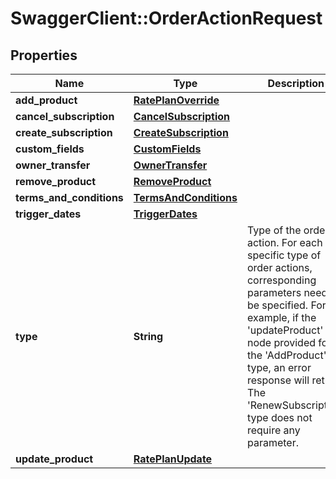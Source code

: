 # SwaggerClient::OrderActionRequest

## Properties
Name | Type | Description | Notes
------------ | ------------- | ------------- | -------------
**add_product** | [**RatePlanOverride**](RatePlanOverride.md) |  | [optional] 
**cancel_subscription** | [**CancelSubscription**](CancelSubscription.md) |  | [optional] 
**create_subscription** | [**CreateSubscription**](CreateSubscription.md) |  | [optional] 
**custom_fields** | [**CustomFields**](CustomFields.md) |  | [optional] 
**owner_transfer** | [**OwnerTransfer**](OwnerTransfer.md) |  | [optional] 
**remove_product** | [**RemoveProduct**](RemoveProduct.md) |  | [optional] 
**terms_and_conditions** | [**TermsAndConditions**](TermsAndConditions.md) |  | [optional] 
**trigger_dates** | [**TriggerDates**](TriggerDates.md) |  | [optional] 
**type** | **String** | Type of the order action. For each specific type of order actions, corresponding parameters need to be specified. For example, if the &#39;updateProduct&#39; node provided for the &#39;AddProduct&#39; type, an error response will return. The &#39;RenewSubscription&#39; type does not require any parameter. | 
**update_product** | [**RatePlanUpdate**](RatePlanUpdate.md) |  | [optional] 



